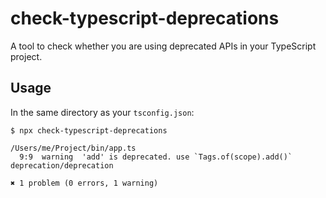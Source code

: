 check-typescript-deprecations
==============================

A tool to check whether you are using deprecated APIs in your TypeScript project.

Usage
-----

In the same directory as your `tsconfig.json`:

```
$ npx check-typescript-deprecations

/Users/me/Project/bin/app.ts
  9:9  warning  'add' is deprecated. use `Tags.of(scope).add()`  deprecation/deprecation

✖ 1 problem (0 errors, 1 warning)
```
